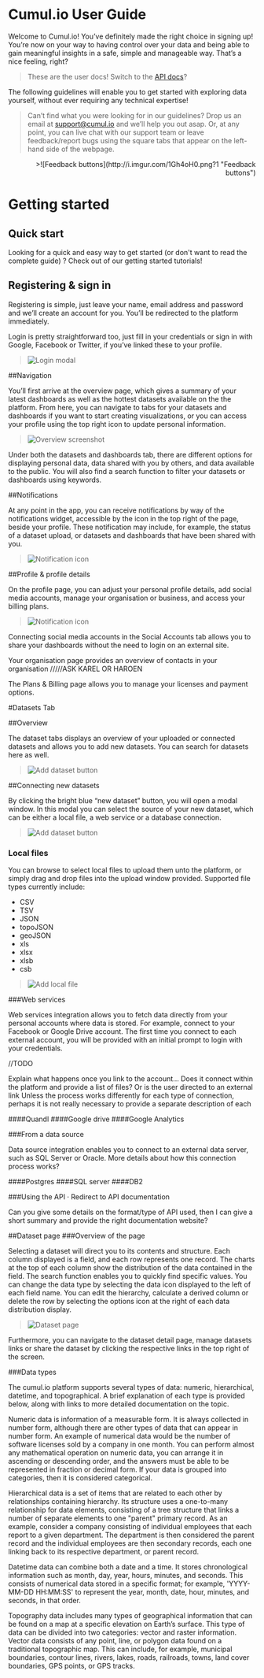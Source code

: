 # Cumul.io User Guide

Welcome to Cumul.io! You’ve definitely made the right choice in signing up! You’re now on your way to having control over your data and being able to gain meaningful insights in a safe, simple and manageable way. That’s a nice feeling, right?
>These are the user docs! Switch to the [API docs](https://www.google.com)?

The following guidelines will enable you to get started with exploring data yourself, without ever requiring any technical expertise!

>Can’t find what you were looking for in our guidelines? Drop us an email at support@cumul.io and we’ll help you out asap. Or, at any point, you can live chat with our support team or leave feedback/report bugs using the square tabs that appear on the left-hand side of the webpage. 

<div style="text-align:right" markdown="1">
>![Feedback buttons](http://i.imgur.com/1Gh4oH0.png?1 "Feedback buttons")
</div>


# Getting started
## Quick start


Looking for a quick and easy way to get started (or don't want to read the complete guide) ? Check out of our getting started tutorials! 


## Registering & sign in

Registering is simple, just leave your name, email address and password and we’ll create an account for you. You’ll be redirected to the platform immediately.

Login is pretty straightforward too, just fill in your credentials or sign in with Google, Facebook or Twitter, if you’ve linked these to your profile.

>![Login modal](http://i.imgur.com/1erdGEf.png)

##Navigation

You’ll first arrive at the overview page, which gives a summary of your latest dashboards as well as the hottest datasets available on the the platform. From here, you can navigate to tabs for your datasets and dashboards if you want to start creating visualizations, or you can access your profile using the top right icon to update personal information.
>![Overview screenshot](http://i.imgur.com/m1rpojh.png?1)

Under both the datasets and dashboards tab, there are different options for displaying personal data, data shared with you by others, and data available to the public. You will also find a search function to filter your datasets or dashboards using keywords. 
 

##Notifications

At any point in the app, you can receive notifications by way of the notifications widget, accessible by the icon in the top right of the page, beside your profile. These notification may include, for example, the status of a dataset upload, or datasets and dashboards that have been shared with you.
>![Notification icon](http://i.imgur.com/bKLLX8I.png)

 
 
##Profile & profile details

On the profile page, you can adjust your personal profile details, add social media accounts, manage your organisation or business, and access your billing plans.
>![Notification icon](http://i.imgur.com/zupEdIK.png)
 
Connecting social media accounts in the Social Accounts tab allows you to share your dashboards without the need to login on an external site.
 
Your organisation page provides an overview of contacts in your organisation /////ASK KAREL OR HAROEN
 
The Plans & Billing page allows you to manage your licenses and payment options.

#Datasets Tab
 
##Overview
 
The dataset tabs displays an overview of your uploaded or connected datasets and allows you to add new datasets. You can search for datasets here as well.
>![Add dataset button](http://i.imgur.com/j1ya4qX.png)

 
 
##Connecting new datasets
 
By clicking the bright blue “new dataset” button, you will open a modal window. In this modal you can select the source of your new dataset, which can be either a local file, a web service or a database connection. 
>![Add dataset button](http://i.imgur.com/4VHtAeg.png)

 
###    Local files
 
You can browse to select local files to upload them unto the platform, or simply drag and drop files into the upload window provided. Supported file types currently include: 
+ CSV 
+ TSV
+ JSON
+ topoJSON
+ geoJSON
+ xls
+ xlsx
+ xlsb
+ csb
>![Add local file](http://i.imgur.com/owSyZFb.png?1)

###Web services
 
Web services integration allows you to fetch data directly from your personal accounts where data is stored. For example, connect to your Facebook or Google Drive account. The first time you connect to each external account, you will be provided with an initial prompt to login with your credentials. 

//TODO

Explain what happens once you link to the account… Does it connect within the platform and provide a list of files? Or is the user directed to an external link
Unless the process works differently for each type of connection, perhaps it is not really necessary to provide a separate description of each
 
 
####Quandl
####Google drive
####Google Analytics
 
###From a data source

Data source integration enables you to connect to an external data server, such as SQL Server or Oracle. 
More details about how this connection process works?

####Postgres
####SQL server
####DB2
 
###Using the API
·       Redirect to API documentation

Can you give some details on the format/type of API used, then I can give a short summary and provide the right documentation website?

##Dataset page
###Overview of the page
 
Selecting a dataset will direct you to its contents and structure. Each column displayed is a field, and each row represents one record. The charts at the top of each column show the distribution of the data contained in the field. The search function enables you to quickly find specific values. You can change the data type by selecting the data icon displayed to the left of each field name. You can edit the hierarchy, calculate a derived column or delete the row by selecting the options icon at the right of each data distribution display. 
>![Dataset page](http://i.imgur.com/QHDgkNF.png?1)

Furthermore, you can navigate to the dataset detail page, manage datasets links or share the dataset by clicking the respective links in the top right of the screen.

 
###Data types

The cumul.io platform supports several types of data: numeric, hierarchical, datetime, and topographical. A brief explanation of each type is provided below, along with links to more detailed documentation on the topic. 

Numeric data is information of a measurable form. It is always collected in number form, although there are other types of data that can appear in number form. An example of numerical data would be the number of software licenses sold by a company in one month. You can perform almost any mathematical operation on numeric data, you can arrange it in ascending or descending order, and the answers must be able to be represented in fraction or decimal form. If your data is grouped into categories, then it is considered categorical.

Hierarchical data is a set of items that are related to each other by relationships containing hierarchy. Its structure uses a one-to-many relationship for data elements, consisting of a tree structure that links a number of separate elements to one "parent" primary record. As an example, consider a company consisting of individual employees that each report to a given department. The department is then considered the parent record and the individual employees are then secondary records, each one linking back to its respective department, or parent record.

Datetime data can combine both a date and a time. It stores chronological information such as month, day, year, hours, minutes, and seconds. This consists of numerical data stored in a specific format; for example, 'YYYY-MM-DD HH:MM:SS' to represent the year, month, date, hour, minutes, and seconds, in that order. 

Topography data includes many types of geographical information that can be found on a map at a specific elevation on Earth’s surface. This type of data can be divided into two categories: vector and raster information. Vector data consists of any point, line, or polygon data found on a traditional topographic map. This can include, for example, municipal boundaries, contour lines, rivers, lakes, roads, railroads, towns, land cover boundaries, GPS points, or GPS tracks. 
